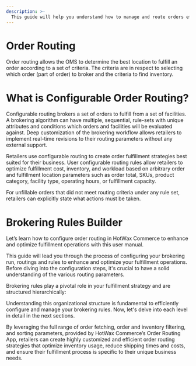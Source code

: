 ```yaml
---
description: >-
  This guide will help you understand how to manage and route orders efficiently using HotWax Commerce’s Routing App, optimizing order fulfillment strategies.
---
```


# Order Routing

Order routing allows the OMS to determine the best location to fulfill an order according to a set of criteria. The criteria are in respect to selecting which order (part of order) to broker and the criteria to find inventory.

# What is Configurable Order Routing?

Configurable routing brokers a set of orders to fulfill from a set of facilities. A brokering algorithm can have multiple, sequential, rule-sets with unique attributes and conditions which orders and facilities will be evaluated against. Deep customization of the brokering workflow allows retailers to implement real-time revisions to their routing parameters without any external support.

Retailers use configurable routing to create order fulfillment strategies best suited for their business. User configurable routing rules allow retailers to optimize fulfillment cost, inventory, and workload based on arbitrary order and fulfillment location parameters such as order total, SKUs, product category, facility type, operating hours, or fulfillment capacity.

For unfillable orders that did not meet routing criteria under any rule set, retailers can explicitly state what actions must be taken.

# Brokering Rules Builder

Let’s learn how to configure order routing in HotWax Commerce to enhance and optimize fulfillment operations with this user manual.

This guide will lead you through the process of configuring your brokering run, routings and rules to enhance and optimize your fulfillment operations. Before diving into the configuration steps, it's crucial to have a solid understanding of the various routing parameters.

Brokering rules play a pivotal role in your fulfillment strategy and are structured hierarchically:


Understanding this organizational structure is fundamental to efficiently configure and manage your brokering rules. Now, let's delve into each level in detail in the next sections.

By leveraging the full range of order fetching, order and inventory filtering, and sorting parameters, provided by HotWax Commerce’s Order Routing App, retailers can create highly customized and efficient order routing strategies that optimize inventory usage, reduce shipping times and costs, and ensure their fulfillment process is specific to their unique business needs.
